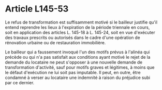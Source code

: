 # Article L145-53

Le refus de transformation est suffisamment motivé si le bailleur justifie qu'il entend reprendre les lieux à l'expiration de la période triennale en cours, soit en application des articles L. 145-18 à L. 145-24, soit en vue d'exécuter des travaux prescrits ou autorisés dans le cadre d'une opération de rénovation urbaine ou de restauration immobilière.

Le bailleur qui a faussement invoqué l'un des motifs prévus à l'alinéa qui précède ou qui n'a pas satisfait aux conditions ayant motivé le rejet de la demande du locataire ne peut s'opposer à une nouvelle demande de transformation d'activité, sauf pour motifs graves et légitimes, à moins que le défaut d'exécution ne lui soit pas imputable. Il peut, en outre, être condamné à verser au locataire une indemnité à raison du préjudice subi par ce dernier.
